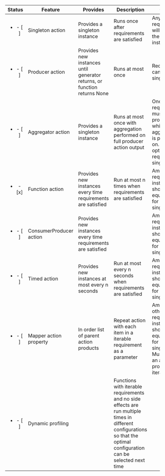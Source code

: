| Status | Feature | Provides | Description | Caveat |
|:------:|---------|----------|-------------|--------|
| <ul><li>- [ ] </li></ul> | Singleton action | Provides a singleton instance | Runs once after requirements are satisfied | Any action requiring it will receive the same instance
| <ul><li>- [ ] </li></ul> | Producer action | Provides new instances until generator returns, or function returns None | Runs at most once | Requirements can only be singletons
| <ul><li>- [ ] </li></ul> | Aggregator action | Provides a singleton instance | Runs at most once with aggregation performed on full producer action output | One requirement must be a producer which aggregation is performed on. Can optionally require singletons
| <ul><li>- [x] </li></ul> | Function action | Provides new instances every time requirements are satisfied | Run at most n times when requirements are satisfied | Amount of requirement instances should be equal (except for singletons)
| <ul><li>- [ ] </li></ul> | ConsumerProducer action | Provides new instances every time requirements are satisfied |  | Amount of requirement instances should be equal (except for singletons)
| <ul><li>- [ ] </li></ul> | Timed action | Provides new instances at most every n seconds | Run at most every n seconds when requirements are satisfied | Amount of requirement instances should be equal (except for singletons)
| <ul><li>- [ ] </li></ul> | Mapper action property | In order list of parent action products | Repeat action with each item in a iterable requirement as a parameter | Amount of other requirement instances should be equal (except for singletons). Must map on an action providing an iterable.
| <ul><li>- [ ] </li></ul> | Dynamic profiling | | Functions with iterable requirements and no side effects are run multiple times in different configurations so that the optimal configuration can be selected next time |
